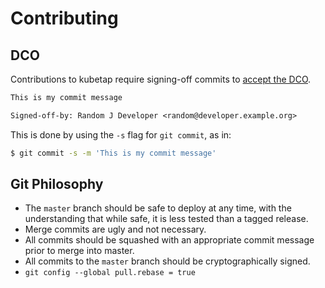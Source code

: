 # Contributing

## DCO

Contributions to kubetap require signing-off commits
to [accept the DCO](https://developercertificate.org/).

```txt
This is my commit message

Signed-off-by: Random J Developer <random@developer.example.org>
```

This is done by using the `-s` flag for `git commit`, as in:

```sh
$ git commit -s -m 'This is my commit message'
```

## Git Philosophy

* The `master` branch should be safe to deploy at any time, with the understanding
that while safe, it is less tested than a tagged release.
* Merge commits are ugly and not necessary.
* All commits should be squashed with an appropriate commit message prior to merge
into master.
* All commits to the `master` branch should be cryptographically signed.
* `git config --global pull.rebase = true`

